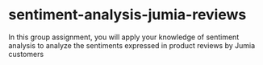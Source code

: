 # sentiment-analysis-jumia-reviews
In this group assignment, you will apply your knowledge of sentiment analysis to analyze the sentiments expressed in product reviews by Jumia customers
